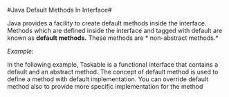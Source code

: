 #Java Default Methods In Interface#

Java provides a facility to create default methods inside the interface. Methods which are defined inside the interface and tagged with default are known as **default methods.**
These methods are * non-abstract methods.* 


*Example:*

In the following example, Taskable is a functional interface that contains a default and an abstract method. The concept of default method is used to define a method with default implementation. You can override default method also to provide more specific implementation for the method